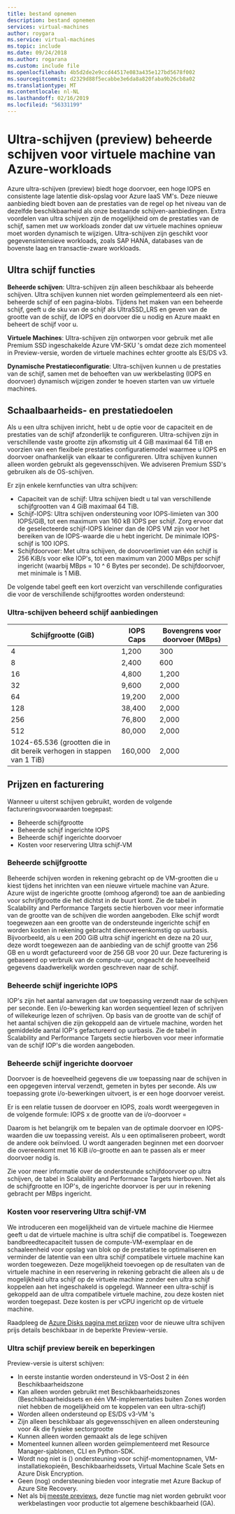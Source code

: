 ```yaml
---
title: bestand opnemen
description: bestand opnemen
services: virtual-machines
author: roygara
ms.service: virtual-machines
ms.topic: include
ms.date: 09/24/2018
ms.author: rogarana
ms.custom: include file
ms.openlocfilehash: 4b5d2de2e9ccd44517e083a435e127bd5678f002
ms.sourcegitcommit: d2329d88f5ecabbe3e6da8a820faba9b26cb8a02
ms.translationtype: MT
ms.contentlocale: nl-NL
ms.lasthandoff: 02/16/2019
ms.locfileid: "56331199"
---
```

# <a name="ultra-disks-preview-managed-disks-for-azure-virtual-machine-workloads"></a>Ultra-schijven (preview) beheerde schijven voor virtuele machine van Azure-workloads

Azure ultra-schijven (preview) biedt hoge doorvoer, een hoge IOPS en consistente lage latentie disk-opslag voor Azure IaaS VM's. Deze nieuwe aanbieding biedt boven aan de prestaties van de regel op het niveau van de dezelfde beschikbaarheid als onze bestaande schijven-aanbiedingen. Extra voordelen van ultra schijven zijn de mogelijkheid om de prestaties van de schijf, samen met uw workloads zonder dat uw virtuele machines opnieuw moet worden dynamisch te wijzigen. Ultra-schijven zijn geschikt voor gegevensintensieve workloads, zoals SAP HANA, databases van de bovenste laag en transactie-zware workloads.

## <a name="ultra-disk-features"></a>Ultra schijf functies

**Beheerde schijven**: Ultra-schijven zijn alleen beschikbaar als beheerde schijven. Ultra schijven kunnen niet worden geïmplementeerd als een niet-beheerde schijf of een pagina-blobs. Tijdens het maken van een beheerde schijf, geeft u de sku van de schijf als UltraSSD_LRS en geven van de grootte van de schijf, de IOPS en doorvoer die u nodig en Azure maakt en beheert de schijf voor u.  

**Virtuele Machines**: Ultra-schijven zijn ontworpen voor gebruik met alle Premium SSD ingeschakelde Azure VM-SKU 's omdat deze zich momenteel in Preview-versie, worden de virtuele machines echter grootte als ES/DS v3.

**Dynamische Prestatieconfiguratie**: Ultra-schijven kunnen u de prestaties van de schijf, samen met de behoeften van uw werkbelasting (IOPS en doorvoer) dynamisch wijzigen zonder te hoeven starten van uw virtuele machines.

## <a name="scalability-and-performance-targets"></a>Schaalbaarheids- en prestatiedoelen

Als u een ultra schijven inricht, hebt u de optie voor de capaciteit en de prestaties van de schijf afzonderlijk te configureren. Ultra-schijven zijn in verschillende vaste grootte zijn afkomstig uit 4 GiB maximaal 64 TiB en voorzien van een flexibele prestaties configuratiemodel waarmee u IOPS en doorvoer onafhankelijk van elkaar te configureren. Ultra schijven kunnen alleen worden gebruikt als gegevensschijven. We adviseren Premium SSD's gebruiken als de OS-schijven.

Er zijn enkele kernfuncties van ultra schijven:

- Capaciteit van de schijf: Ultra schijven biedt u tal van verschillende schijfgrootten van 4 GiB maximaal 64 TiB.
- Schijf-IOPS: Ultra schijven ondersteuning voor IOPS-limieten van 300 IOPS/GiB, tot een maximum van 160 kB IOPS per schijf. Zorg ervoor dat de geselecteerde schijf-IOPS kleiner dan de IOPS VM zijn voor het bereiken van de IOPS-waarde die u hebt ingericht. De minimale IOPS-schijf is 100 IOPS.
- Schijfdoorvoer: Met ultra schijven, de doorvoerlimiet van één schijf is 256 KiB/s voor elke IOP's, tot een maximum van 2000 MBps per schijf ingericht (waarbij MBps = 10 ^ 6 Bytes per seconde). De schijfdoorvoer, met minimale is 1 MiB.

De volgende tabel geeft een kort overzicht van verschillende configuraties die voor de verschillende schijfgroottes worden ondersteund:  

### <a name="ultra-disks-managed-disk-offerings"></a>Ultra-schijven beheerd schijf aanbiedingen

|Schijfgrootte (GiB)  |IOPS Caps  |Bovengrens voor doorvoer (MBps)  |
|---------|---------|---------|
|4     |1,200         |300         |
|8     |2,400         |600         |
|16     |4,800         |1,200         |
|32     |9,600         |2,000         |
|64     |19,200         |2,000         |
|128     |38,400         |2,000         |
|256     |76,800         |2,000         |
|512     |80,000         |2,000         |
|1024-65.536 (grootten die in dit bereik verhogen in stappen van 1 TiB)     |160,000         |2,000         |

## <a name="pricing-and-billing"></a>Prijzen en facturering

Wanneer u uiterst schijven gebruikt, worden de volgende factureringsvoorwaarden toegepast:

- Beheerde schijfgrootte
- Beheerde schijf ingerichte IOPS
- Beheerde schijf ingerichte doorvoer
- Kosten voor reservering Ultra schijf-VM

### <a name="managed-disk-size"></a>Beheerde schijfgrootte

Beheerde schijven worden in rekening gebracht op de VM-grootten die u kiest tijdens het inrichten van een nieuwe virtuele machine van Azure. Azure wijst de ingerichte grootte (omhoog afgerond) toe aan de aanbieding voor schrijfgrootte die het dichtst in de buurt komt. Zie de tabel in Scalability and Performance Targets sectie hierboven voor meer informatie van de grootte van de schijven die worden aangeboden. Elke schijf wordt toegewezen aan een grootte van de ondersteunde ingerichte schijf en worden kosten in rekening gebracht dienovereenkomstig op uurbasis. Bijvoorbeeld, als u een 200 GiB ultra schijf ingericht en deze na 20 uur, deze wordt toegewezen aan de aanbieding van de schijf grootte van 256 GB en u wordt gefactureerd voor de 256 GB voor 20 uur. Deze facturering is gebaseerd op verbruik van de compute-uur, ongeacht de hoeveelheid gegevens daadwerkelijk worden geschreven naar de schijf.

### <a name="managed-disk-provisioned-iops"></a>Beheerde schijf ingerichte IOPS

IOP's zijn het aantal aanvragen dat uw toepassing verzendt naar de schijven per seconde. Een i/o-bewerking kan worden sequentieel lezen of schrijven of willekeurige lezen of schrijven. Op basis van de grootte van de schijf of het aantal schijven die zijn gekoppeld aan de virtuele machine, worden het gemiddelde aantal IOP's gefactureerd op uurbasis. Zie de tabel in Scalability and Performance Targets sectie hierboven voor meer informatie van de schijf IOP's die worden aangeboden.

### <a name="managed-disk-provisioned-throughput"></a>Beheerde schijf ingerichte doorvoer

Doorvoer is de hoeveelheid gegevens die uw toepassing naar de schijven in een opgegeven interval verzendt, gemeten in bytes per seconde. Als uw toepassing grote i/o-bewerkingen uitvoert, is er een hoge doorvoer vereist.  

Er is een relatie tussen de doorvoer en IOPS, zoals wordt weergegeven in de volgende formule:  IOPS x de grootte van de i/o-doorvoer =

Daarom is het belangrijk om te bepalen van de optimale doorvoer en IOPS-waarden die uw toepassing vereist. Als u een optimaliseren probeert, wordt de andere ook beïnvloed. U wordt aangeraden beginnen met een doorvoer die overeenkomt met 16 KiB i/o-grootte en aan te passen als er meer doorvoer nodig is.

Zie voor meer informatie over de ondersteunde schijfdoorvoer op ultra schijven, de tabel in Scalability and Performance Targets hierboven. Net als de schijfgrootte en IOP's, de ingerichte doorvoer is per uur in rekening gebracht per MBps ingericht.

### <a name="ultra-disk-vm-reservation-fee"></a>Kosten voor reservering Ultra schijf-VM

We introduceren een mogelijkheid van de virtuele machine die Hiermee geeft u dat de virtuele machine is ultra schijf die compatibel is. Toegewezen bandbreedtecapaciteit tussen de compute-VM-exemplaar en de schaaleenheid voor opslag van blok op de prestaties te optimaliseren en verminder de latentie van een ultra schijf compatibele virtuele machine kan worden toegewezen. Deze mogelijkheid toevoegen op de resultaten van de virtuele machine in een reservering in rekening gebracht die alleen als u de mogelijkheid ultra schijf op de virtuele machine zonder een ultra schijf koppelen aan het ingeschakeld is opgelegd. Wanneer een ultra-schijf is gekoppeld aan de ultra compatibele virtuele machine, zou deze kosten niet worden toegepast. Deze kosten is per vCPU ingericht op de virtuele machine.

Raadpleeg de [Azure Disks pagina met prijzen](https://azure.microsoft.com/pricing/details/managed-disks/) voor de nieuwe ultra schijven prijs details beschikbaar in de beperkte Preview-versie.

### <a name="ultra-disk-preview-scope-and-limitations"></a>Ultra schijf preview bereik en beperkingen

Preview-versie is uiterst schijven:

- In eerste instantie worden ondersteund in VS-Oost 2 in één Beschikbaarheidszone  
- Kan alleen worden gebruikt met Beschikbaarheidszones (Beschikbaarheidssets en één VM-implementaties buiten Zones worden niet hebben de mogelijkheid om te koppelen van een ultra-schijf)
- Worden alleen ondersteund op ES/DS v3-VM 's
- Zijn alleen beschikbaar als gegevensschijven en alleen ondersteuning voor 4k die fysieke sectorgrootte  
- Kunnen alleen worden gemaakt als de lege schijven  
- Momenteel kunnen alleen worden geïmplementeerd met Resource Manager-sjablonen, CLI en Python-SDK.
- Wordt nog niet is () ondersteuning voor schijf-momentopnamen, VM-installatiekopieën, Beschikbaarheidssets, Virtual Machine Scale Sets en Azure Disk Encryption.
- Geen (nog) ondersteuning bieden voor integratie met Azure Backup of Azure Site Recovery.
- Net als bij [meeste previews](https://azure.microsoft.com/support/legal/preview-supplemental-terms/), deze functie mag niet worden gebruikt voor werkbelastingen voor productie tot algemene beschikbaarheid (GA).
